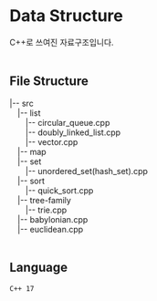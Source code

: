 # Data Structure
C++로 쓰여진 자료구조입니다.
<br>
<br>

## File Structure

|-- src <br>
&emsp;|-- list <br>
&emsp;&emsp;|-- circular_queue.cpp <br>
&emsp;&emsp;|-- doubly_linked_list.cpp <br>
&emsp;&emsp;|-- vector.cpp <br>
&emsp;|-- map <br>
&emsp;|-- set <br>
&emsp;&emsp;|-- unordered_set(hash_set).cpp <br>
&emsp;|-- sort <br>
&emsp;&emsp;|-- quick_sort.cpp <br>
&emsp;|-- tree-family <br>
&emsp;&emsp;|-- trie.cpp <br>
&emsp;|-- babylonian.cpp <br>
&emsp;|-- euclidean.cpp <br>
<br>

## Language
<code>C++ 17</code>
<br>
